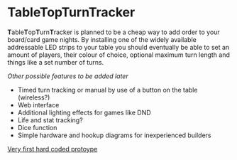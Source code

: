 # TableTopTurnTracker 

**T**able**T**op**T**urn**T**racker is planned to be a cheap way to add order to your board/card game nights. By installing one of the widely available addressable LED strips to your table you should eventually be able to set an amount of players, their colour of choice, optional maximum turn length and things like a set number of turns.

_Other possible features to be added later_
* Timed turn tracking or manual by use of a button on the table (wireless?)
* Web interface
* Additional lighting effects for games like DND
* Life and stat tracking?
* Dice function
* Simple hardware and hookup diagrams for inexperienced builders


[Very first hard coded protoype](https://j.gifs.com/ZVqq0R.gif)
